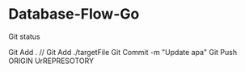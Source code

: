# Database-Flow-Go
Git status

Git Add . // Git Add ./targetFile
Git Commit -m "Update apa"
Git Push ORIGIN UrREPRESOTORY